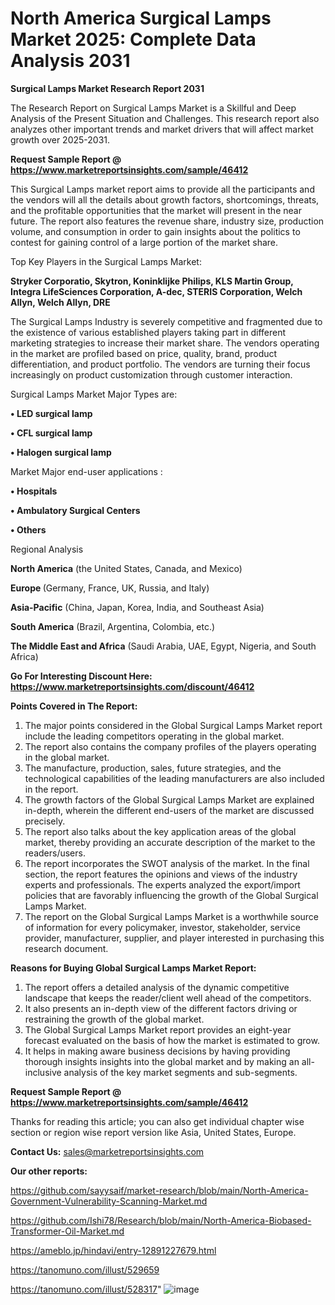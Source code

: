 # North America Surgical Lamps Market 2025: Complete Data Analysis 2031

<strong>Surgical Lamps Market Research Report 2031</strong>

The Research Report on Surgical Lamps Market is a Skillful and Deep Analysis of the Present Situation and Challenges. This research report also analyzes other important trends and market drivers that will affect market growth over 2025-2031.

<strong>Request Sample Report @ <a href=https://www.marketreportsinsights.com/sample/46412>https://www.marketreportsinsights.com/sample/46412</a></strong>

This Surgical Lamps market report aims to provide all the participants and the vendors will all the details about growth factors, shortcomings, threats, and the profitable opportunities that the market will present in the near future. The report also features the revenue share, industry size, production volume, and consumption in order to gain insights about the politics to contest for gaining control of a large portion of the market share.

Top Key Players in the Surgical Lamps Market:

<strong>Stryker Corporatio, Skytron, Koninklijke Philips, KLS Martin Group, Integra LifeSciences Corporation, A-dec, STERIS Corporation, Welch Allyn, Welch Allyn, DRE</strong>

The Surgical Lamps Industry is severely competitive and fragmented due to the existence of various established players taking part in different marketing strategies to increase their market share. The vendors operating in the market are profiled based on price, quality, brand, product differentiation, and product portfolio. The vendors are turning their focus increasingly on product customization through customer interaction.

Surgical Lamps Market Major Types are:

<strong>•  LED surgical lamp

•  CFL surgical lamp

•  Halogen surgical lamp</strong>

Market Major end-user applications :

<strong>•  Hospitals

•  Ambulatory Surgical Centers

•  Others</strong>

Regional Analysis

</u><strong><b>North America</b></strong> (the United States, Canada, and Mexico)

<strong><b>Europe </b></strong>(Germany, France, UK, Russia, and Italy)

<strong><b>Asia-Pacific</b></strong> (China, Japan, Korea, India, and Southeast Asia)

<strong><b>South America</b></strong> (Brazil, Argentina, Colombia, etc.)

<strong><b>The Middle East and Africa</b></strong> (Saudi Arabia, UAE, Egypt, Nigeria, and South Africa)

<strong>Go For Interesting Discount Here: <a href=https://www.marketreportsinsights.com/discount/46412>https://www.marketreportsinsights.com/discount/46412</a></strong>

<strong>Points Covered in The Report:</strong>
<ol>
  <li>The major points considered in the Global Surgical Lamps Market report include the leading competitors operating in the global market.</li>
  <li>The report also contains the company profiles of the players operating in the global market.</li>
  <li>The manufacture, production, sales, future strategies, and the technological capabilities of the leading manufacturers are also included in the report.</li>
  <li>The growth factors of the Global Surgical Lamps Market are explained in-depth, wherein the different end-users of the market are discussed precisely.</li>
  <li>The report also talks about the key application areas of the global market, thereby providing an accurate description of the market to the readers/users.</li>
  <li>The report incorporates the SWOT analysis of the market. In the final section, the report features the opinions and views of the industry experts and professionals. The experts analyzed the export/import policies that are favorably influencing the growth of the Global Surgical Lamps Market.</li>
  <li>The report on the Global Surgical Lamps Market is a worthwhile source of information for every policymaker, investor, stakeholder, service provider, manufacturer, supplier, and player interested in purchasing this research document.</li>
</ol>
<strong>Reasons for Buying Global Surgical Lamps Market Report:</strong>

<ol>
  <li>The report offers a detailed analysis of the dynamic competitive landscape that keeps the reader/client well ahead of the competitors.</li>
  <li>It also presents an in-depth view of the different factors driving or restraining the growth of the global market.</li>
  <li>The Global Surgical Lamps Market report provides an eight-year forecast evaluated on the basis of how the market is estimated to grow.</li>
  <li>It helps in making aware business decisions by having providing thorough insights insights into the global market and by making an all-inclusive analysis of the key market segments and sub-segments.</li>
</ol>
<strong>Request Sample Report @ <a href=https://www.marketreportsinsights.com/sample/46412>https://www.marketreportsinsights.com/sample/46412</a></strong>


Thanks for reading this article; you can also get individual chapter wise section or region wise report version like Asia, United States, Europe.

<strong>Contact Us:</strong>
sales@marketreportsinsights.com

<strong>Our other reports:</strong>

<a href=https://github.com/sayysaif/market-research/blob/main/North-America-Government-Vulnerability-Scanning-Market.md>https://github.com/sayysaif/market-research/blob/main/North-America-Government-Vulnerability-Scanning-Market.md</a>

<a href=https://github.com/Ishi78/Research/blob/main/North-America-Biobased-Transformer-Oil-Market.md>https://github.com/Ishi78/Research/blob/main/North-America-Biobased-Transformer-Oil-Market.md</a>

<a href=https://ameblo.jp/hindavi/entry-12891227679.html>https://ameblo.jp/hindavi/entry-12891227679.html</a>

<a href=https://tanomuno.com/illust/529659>https://tanomuno.com/illust/529659</a>

<a href=https://tanomuno.com/illust/528317>https://tanomuno.com/illust/528317</a>"
![image](https://github.com/user-attachments/assets/6a762d63-73da-4e70-a5e3-223ea270f280)

